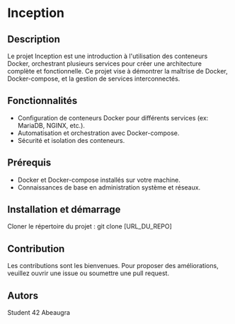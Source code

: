 # Inception

## Description
Le projet Inception est une introduction à l'utilisation des conteneurs Docker, orchestrant plusieurs services pour créer une architecture complète et fonctionnelle. Ce projet vise à démontrer la maîtrise de Docker, Docker-compose, et la gestion de services interconnectés.

## Fonctionnalités
- Configuration de conteneurs Docker pour différents services (ex: MariaDB, NGINX, etc.).
- Automatisation et orchestration avec Docker-compose.
- Sécurité et isolation des conteneurs.

## Prérequis
- Docker et Docker-compose installés sur votre machine.
- Connaissances de base en administration système et réseaux.

## Installation et démarrage
Cloner le répertoire du projet :
git clone [URL_DU_REPO]

## Contribution
Les contributions sont les bienvenues. Pour proposer des améliorations, veuillez ouvrir une issue ou soumettre une pull request.

## Autors
Student 42 Abeaugra
